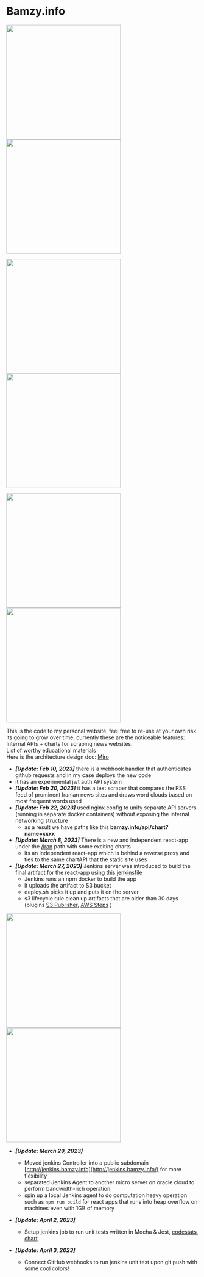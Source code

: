 # Bamzy.info 
<p float="left">
  <img src="https://bamzy.info/assets/imgs/Screenshot2.png" width="300" height="300px" /> 
  <img src="https://bamzy.info/assets/imgs/Screenshot1.png" width="300" height="300px"/>
</p>
<p float="left">
  <img src="https://bamzy.info/assets/imgs/Screenshot3.png" width="300" height="300px"/>
  <img src="https://bamzy.info/assets/imgs/Screenshot4.png" width="300" height="300px"/> 
</p>
<p float="left">
  <img src="https://bamzy.info/assets/imgs/Screenshot5.png" width="300" height="300px"/>
  <img src="https://bamzy.info/assets/imgs/Screenshot6.png" width="300" height="300px"/>
</p>

This is the code to my personal website. feel free to re-use at your own risk. its going to grow over time,
currently these are the noticeable features:<br>
    Internal APIs + charts for scraping news websites.<br>
    List of worthy educational materials<br>
    Here is the architecture design doc:  [Miro](https://miro.com/app/board/uXjVPv7Tk-A=/?share_link_id=997983610765) 
* <i><b>[Update: Feb 10, 2023]</b></i> there is a webhook handler that authenticates github requests and in my case deploys the new code 
* it has an experimental jwt auth API system
* <i><b>[Update: Feb 20, 2023]</b></i>  it has a text scraper that compares the RSS feed of prominent Iranian news sites and draws word clouds based on most frequent words used
* <i><b>[Update: Feb 22, 2023]</b></i>  used nginx config to unify separate API servers (running in separate docker containers) without exposing the internal networking structure
  * as a result we have paths like this <b>bamzy.info/api/chart?name=xxxx</b>
* <i><b>[Update: March 8, 2023]</b></i>  There is a new and independent react-app under the [/iran](https://bamzy.info/iran) path with some exciting charts
  * its an independent react-app which is behind a reverse proxy and ties to the same chartAPI that the static site uses
* <i><b>[Update: March 27, 2023]</b></i>  Jenkins server was introduced to build the final artifact for the react-app using this [jenkinsfile](https://github.com/bamzy/bamzy-info/blob/main/Jenkinsfile)
    * Jenkins runs an npm docker to build the app<br>
    * it uploads the artifact to S3 bucket<br>
    * deploy.sh picks it up and puts it on the server<br>
    * s3 lifecycle rule clean up artifacts that are older than 30  days (plugins [S3 Publisher](https://plugins.jenkins.io/s3), [AWS Steps](https://plugins.jenkins.io/pipeline-aws) )
<p float="left">
  <img src="https://bamzy.info/assets/imgs/Screenshot7.png" width="300" height="300px" /> 
  <img src="https://bamzy.info/assets/imgs/Screenshot8.png" width="300" height="300px"/>
</p>

* <i><b>[Update: March 29, 2023]</b></i>
  * Moved jenkins Controller into a public subdomain [http://jenkins.bamzy.info](http://jenkins.bamzy.info/) for more flexibility
  * separated Jenkins Agent to another micro server on oracle cloud to perform bandwidth-rich operation
  * spin up a local Jenkins agent to do computation heavy operation such as ```npm run build``` for react apps that runs into heap overflow on machines even with 1GB of memory 

* <i><b>[Update: April 2, 2023]</b></i>
  * Setup jenkins job to run unit tests written in Mocha & Jest, [codestats](https://github.com/bamzy/bamzy-info/blob/main/apis/codeanalysis/Jenkinsfile), [chart](https://github.com/bamzy/bamzy-info/blob/main/apis/chart/Jenkinsfile)
    
* <i><b>[Update: April 3, 2023]</b></i>
  * Connect GitHub webhooks to run jenkins unit test upon git push with some cool colors!
